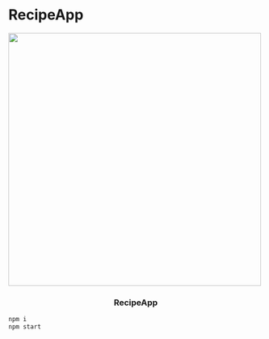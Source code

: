 # RecipeApp


<img src ="recipe.gif"  wid=400px height= 500px margin = auto/>

 <h3 align="center">RecipeApp</h3>
 
 ```bash
 npm i
 npm start
 ```
